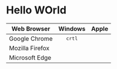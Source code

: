 # Hello WOrld

| Web Browser | Windows | Apple |
| ----- | :-----: | :---: |
| Google Chrome | <kbd>crtl</kbd> | |
| Mozilla Firefox | | |
| Microsoft Edge | 